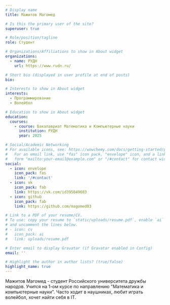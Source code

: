 ```yaml
---
# Display name
title: Мажитов Магомед

# Is this the primary user of the site?
superuser: true

# Role/position/tagline
role: Студент

# Organizations/Affiliations to show in About widget
organizations:
  - name: РУДН
    url: https://www.rudn.ru/

# Short bio (displayed in user profile at end of posts)
bio:

# Interests to show in About widget
interests:
  - Программирование
  - Волейбол

# Education to show in About widget
education:
  courses:
    - course: Бакалавриат Математика и Компьютерные науки
      institution: РУДН
      year: 2025

# Social/Academic Networking
# For available icons, see: https://wowchemy.com/docs/getting-started/page-builder/#icons
#   For an email link, use "fas" icon pack, "envelope" icon, and a link in the
#   form "mailto:your-email@example.com" or "/#contact" for contact widget.
social:
  - icon: envelope
    icon_pack: fas
    link: '/#contact'
  - icon: vk
    icon_pack: fab
    link: https://vk.com/id395849683
  - icon: github
    icon_pack: fab
    link: https://github.com/magomed03

# Link to a PDF of your resume/CV.
# To use: copy your resume to `static/uploads/resume.pdf`, enable `ai` icons in `params.toml`,
# and uncomment the lines below.
# - icon: cv
#   icon_pack: ai
#   link: uploads/resume.pdf

# Enter email to display Gravatar (if Gravatar enabled in Config)
email: ''

# Highlight the author in author lists? (true/false)
highlight_name: true
---
```


Мажитов Магомед - студент Российского университета дружбы народов. Учится на 1-ом курсе по направлению "Математика и компьютерные науки". Часто ходит в наушниках, любит играть волейбол, хочет найти себя в IT.  
